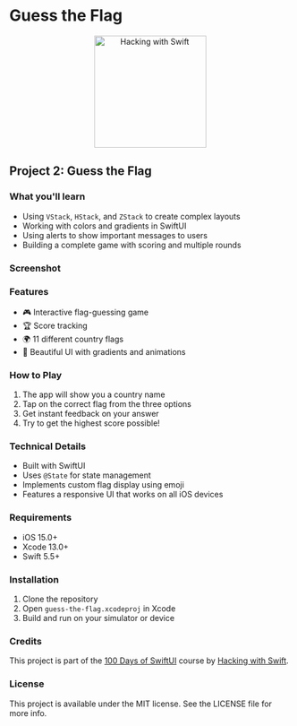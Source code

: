 # Guess the Flag

<div align="center">
  <img src="https://www.hackingwithswift.com/img/logo.png" alt="Hacking with Swift" width="200"/>
</div>

## Project 2: Guess the Flag

### What you'll learn
- Using `VStack`, `HStack`, and `ZStack` to create complex layouts
- Working with colors and gradients in SwiftUI
- Using alerts to show important messages to users
- Building a complete game with scoring and multiple rounds

### Screenshot
<!-- Add a screenshot of your app here -->

### Features
- 🎮 Interactive flag-guessing game
- 🏆 Score tracking
- 🌍 11 different country flags
- 🎨 Beautiful UI with gradients and animations

### How to Play
1. The app will show you a country name
2. Tap on the correct flag from the three options
3. Get instant feedback on your answer
4. Try to get the highest score possible!

### Technical Details
- Built with SwiftUI
- Uses `@State` for state management
- Implements custom flag display using emoji
- Features a responsive UI that works on all iOS devices

### Requirements
- iOS 15.0+
- Xcode 13.0+
- Swift 5.5+

### Installation
1. Clone the repository
2. Open `guess-the-flag.xcodeproj` in Xcode
3. Build and run on your simulator or device

### Credits
This project is part of the [100 Days of SwiftUI](https://www.hackingwithswift.com/100/swiftui) course by [Hacking with Swift](https://www.hackingwithswift.com/).

### License
This project is available under the MIT license. See the LICENSE file for more info.
